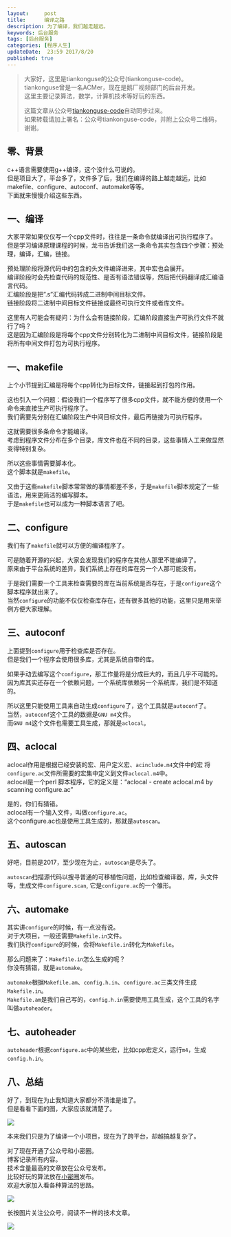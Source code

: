 ```yaml
---   
layout:     post  
title:      编译之路   
description: 为了编译，我们越走越远。  
keywords: 后台服务  
tags: [后台服务]  
categories: [程序人生]  
updateDate:  23:59 2017/8/20  
published: true  
---  
```

  
  
>   
> 大家好，这里是tiankonguse的公众号(tiankonguse-code)。    
> tiankonguse曾是一名ACMer，现在是鹅厂视频部门的后台开发。    
> 这里主要记录算法，数学，计算机技术等好玩的东西。   
>      
> 这篇文章从公众号[tiankonguse-code](http://mp.weixin.qq.com/s/Cte5aGAGuwAQ5tmQXTPhGw)自动同步过来。    
> 如果转载请加上署名：公众号tiankonguse-code，并附上公众号二维码，谢谢。  
>   
>    
  

## 零、背景

c++语言需要使用g++编译，这个没什么可说的。  
但是项目大了，平台多了，文件多了后，我们在编译的路上越走越远，比如makefile、configure、autoconf、automake等等。  
下面就来慢慢介绍这些东西。  


## 一、编译

大家平常如果仅仅写一个cpp文件时，往往是一条命令就编译出可执行程序了。  
但是学习编译原理课程的时候，龙书告诉我们这一条命令其实包含四个步骤：预处理，编译，汇编，链接。  


预处理阶段将源代码中的包含的头文件编译进来，其中宏也会展开。  
编译阶段时会先检查代码的规范性、是否有语法错误等，然后把代码翻译成汇编语言代码。   
汇编阶段是把”.s”汇编代码转成二进制中间目标文件。  
链接阶段将二进制中间目标文件链接成最终可执行文件或者库文件。  


这里有人可能会有疑问：为什么会有链接阶段，汇编阶段直接生产可执行文件不就行了吗？  
这是因为汇编阶段是将每个cpp文件分别转化为二进制中间目标文件，链接阶段是将所有中间文件打包为可执行程序。  


## 一、makefile


上个小节提到汇编是将每个cpp转化为目标文件，链接起到打包的作用。  


这也引入一个问题：假设我们一个程序写了很多cpp文件，就不能方便的使用一个命令来直接生产可执行程序了。  
我们需要先分别在汇编阶段生产中间目标文件，最后再链接为可执行程序。  


这就需要很多条命令才能编译。  
考虑到程序文件分布在多个目录，库文件也在不同的目录，这些事情人工来做显然变得特别复杂。  


所以这些事情需要脚本化。  
这个脚本就是`makefile`。  


又由于这些`makefile`脚本常常做的事情都差不多，于是`makefile`脚本规定了一些语法，用来更简洁的编写脚本。  
于是`makefile`也可以成为一种脚本语言了吧。  



## 二、configure

我们有了`makefile`就可以方便的编译程序了。  


可是随着开源的兴起，大家会发现我们的程序在其他人那里不能编译了。  
原来由于平台系统的差异，我们系统上存在的库在另一个人那可能没有。  

于是我们需要一个工具来检查需要的库在当前系统是否存在，于是`configure`这个脚本程序就出来了。  
当然`configure`的功能不仅仅检查库存在，还有很多其他的功能，这里只是用来举例方便大家理解。  


## 三、autoconf


上面提到`configure`用于检查库是否存在。  
但是我们一个程序会使用很多库，尤其是系统自带的库。  


如果手动去编写这个`configure`，那工作量将是分成巨大的，而且几乎不可能的。  
因为库其实还存在一个依赖问题，一个系统库依赖另一个系统库，我们是不知道的。  


所以这里只能使用工具来自动生成`configure`了，这个工具就是`autoconf`了。  
当然，`autoconf`这个工具的数据是`GNU m4`文件。  
而`GNU m4`这个文件也需要工具生成，那就是`aclocal`。  





## 四、aclocal


aclocal作用是根据已经安装的宏、用户定义宏、`acinclude.m4`文件中的宏 将`configure.ac`文件所需要的宏集中定义到文件`aclocal.m4`中。  
aclocal是一个perl 脚本程序，它的定义是：“aclocal - create aclocal.m4 by scanning configure.ac”  


是的，你们有猜错。  
aclocal有一个输入文件，叫做`configure.ac`。  
这个configure.ac也是使用工具生成的，那就是`autoscan`。  


## 五、autoscan

好吧，目前是2017，至少现在为止，`autoscan`是尽头了。  


`autoscan`扫描源代码以搜寻普通的可移植性问题，比如检查编译器，库，头文件等，生成文件`configure.scan`, 它是`configure.ac`的一个雏形。  



## 六、automake

其实讲`configure`的时候，有一点没有说。  
对于大项目，一般还需要`Makefile.in`文件。  
我们执行`configure`的时候，会将`Makefile.in`转化为`Makefile`。  


那么问题来了：`Makefile.in`怎么生成的呢？  
你没有猜错，就是`automake`。  


`automake`根据`Makefile.am`、`config.h.in`、`configure.ac`三类文件生成`Makefile.in`。  
`Makefile.am`是我们自己写的，`config.h.in`需要使用工具生成，这个工具的名字叫做`autoheader`。  


## 七、autoheader

`autoheader`根据`configure.ac`中的某些宏，比如cpp宏定义，运行`m4`，生成`config.h.in`。  


## 八、总结

好了，到现在为止我知道大家都分不清谁是谁了。  
但是看看下面的图，大家应该就清楚了。  

![](https://res2017.tiankonguse.com/images/2017/08/20/001.png)
  

本来我们只是为了编译一个小项目，现在为了跨平台，却越搞越复杂了。  
  
  
对了现在开通了公众号和小密圈。  
博客记录所有内容。  
技术含量最高的文章放在公众号发布。  
比较好玩的算法放在[小密圈](https://wx.xiaomiquan.com/mweb/views/joingroup/join_group.html?group_id=281548515451&secret=r0krqw9fw0at24vxjxo1uo4k0h4lfe47&extra=d67ce0c25ec91252b3af846a10154c9e9d4cb50c763fee178acd68cd2c2e09ee)发布。  
欢迎大家加入看各种算法的思路。  

![](https://res.tiankonguse.com/images/suanfa_xiaomiquan.jpg)  
  
  
长按图片关注公众号，阅读不一样的技术文章。   
  
![](https://res.tiankonguse.com/images/weixin-50cm.jpg)  
  
  
